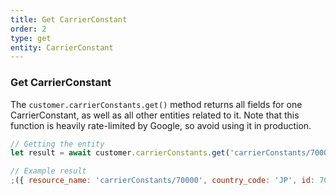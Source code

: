 ```yaml
---
title: Get CarrierConstant
order: 2
type: get
entity: CarrierConstant
---
```


### Get CarrierConstant

The `customer.carrierConstants.get()` method returns all fields for one CarrierConstant, as well as all other entities related to it. Note that this function is heavily rate-limited by Google, so avoid using it in production.

```javascript
// Getting the entity
let result = await customer.carrierConstants.get('carrierConstants/70000')
```

```javascript
// Example result
;({ resource_name: 'carrierConstants/70000', country_code: 'JP', id: 70000, name: 'NTT DoCoMo' })
```
